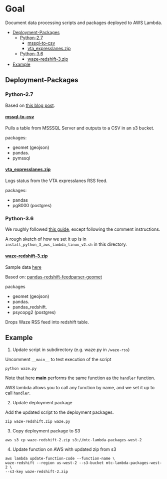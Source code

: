# Goal

Document data processing scripts and packages deployed to AWS Lambda. 

<!-- MarkdownTOC autolink="true" -->

- [Deployment-Packages](#deployment-packages)
	- [Python-2.7](#python-27)
		- [mssql-to-csv](#mssql-to-csv)
		- [vta_expresslanes.zip](#vta_expresslaneszip)
	- [Python-3.6](#python-36)
		- [waze-redshift-3.zip](#waze-redshift-3zip)
- [Example](#example)

<!-- /MarkdownTOC -->


## Deployment-Packages

### Python-2.7

Based on [this blog post](http://www.perrygeo.com/running-python-with-compiled-code-on-aws-lambda.html).

#### [mssql-to-csv](https://s3-us-west-2.amazonaws.com/mtc-lambda-packages-west-2/mssql_to_csv.zip)

Pulls a table from MSSSQL Server and outputs to a CSV in an s3 bucket. 

packages:
- geomet (geojson)   
- pandas.  
- pymssql

#### [vta_expresslanes.zip](https://s3-us-west-2.amazonaws.com/mtc-lambda-packages-west-2/vta_expresslanes.zip)

Logs status from the VTA expresslanes RSS feed. 

packages:

- pandas    
- pg8000 (postgres)  

### Python-3.6

We roughly followed [this guide](https://gist.github.com/niranjv/f80fc1f488afc49845e2ff3d5df7f83b), except following the comment instructions. 

A rough sketch of how we set it up is in `install_python_3_aws_lambda_linux_v2.sh` in this directory. 

#### [waze-redshift-3.zip](https://s3-us-west-2.amazonaws.com/mtc-lambda-packages-west-3/waze-redshift-3.zip)

Sample data [here](https://mtcdrive.app.box.com/folder/50163903907)

Based on: [pandas-redshift-feedparser-geomet](https://s3-us-west-2.amazonaws.com/mtc-lambda-packages-west-2/pandas-redshift-feedparser-geomet.zip)

packages 
- geomet (geojson)   
- pandas.  
- pandas_redshift. 
- psycopg2 (postgres)


Drops Waze RSS feed into redshift table. 

## Example

1) Update script in subdirectory (e.g. waze.py in `/waze-rss`)

Uncomment `__main__` to test execution of the script

```
python waze.py
```

Note that here __main__ performs the same function as the `handler` function. 

AWS lambda allows you to call any function by name, and we set it up to call `handler`. 

2) Update deployment package

Add the updated script to the deployment packages. 

```
zip waze-redshift.zip waze.py
```

3) Copy deployment package to S3

```
aws s3 cp waze-redshift-2.zip s3://mtc-lambda-packages-west-2
```

4) Update function on AWS with updated zip from s3

```
aws lambda update-function-code --function-name \
waze-redshift --region us-west-2 --s3-bucket mtc-lambda-packages-west-2 \
--s3-key waze-redshift-2.zip
```
